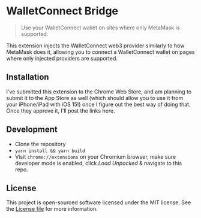 # WalletConnect Bridge

> Use your WalletConnect wallet on sites where only MetaMask is supported.

This extension injects the WalletConnect web3 provider similarly to how MetaMask does it, allowing you to connect a WalletConnect wallet on pages where only injected providers are supported.

## Installation

I've submitted this extension to the Chrome Web Store, and am planning to submit it to the App Store as well (which should allow you to use it from your iPhone/iPad with iOS 15!) once I figure out the best way of doing that. Once they approve it, I'll post the links here.

## Development

- Clone the repository
- `yarn install && yarn build`
- Visit `chrome://extensions` on your Chromium browser, make sure developer mode is enabled, click _Load Unpacked_ & navigate to this repo.

## License

This project is open-sourced software licensed under the MIT license. See the [License file](LICENSE.md) for more information.
